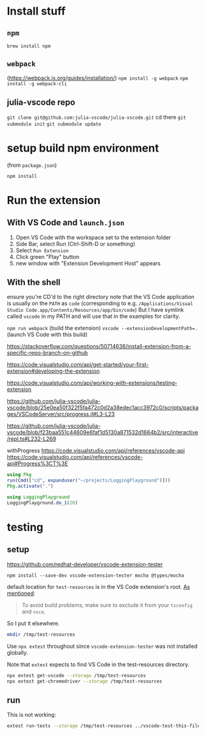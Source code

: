 
# Install stuff

## `npm`
`brew install npm`

## `webpack`
(https://webpack.js.org/guides/installation/)
`npm install -g webpack`
`npm install -g webpack-cli`
## julia-vscode repo
`git clone git@github.com:julia-vscode/julia-vscode.git`
cd there
`git submodule init`
`git submodule update`


# setup build npm environment
(from `package.json`)

`npm install`

# Run the extension
## With VS Code and `launch.json`
1. Open VS Code with the workspace set to the extension folder
2. Side Bar, select Run (Ctrl-Shift-D or something)
3. Select `Run Extension`
4. Click green "Play" button
5. new window with "Extension Development Host" appears

## With the shell
ensure you're CD'd to the right directory
note that the VS Code application is usually on the `PATH` as `code`
(corresponding to e.g. `/Applications/Visual Studio Code.app/Contents/Resources/app/bin/code`)
But I have symlink called `vscode` in my PATH and will use that in the examples for clarity.

`npm run webpack` (build the extension)
`vscode --extensionDevelopmentPath=.` (launch VS Code with this build)


https://stackoverflow.com/questions/50714638/install-extension-from-a-specific-repo-branch-on-github

https://code.visualstudio.com/api/get-started/your-first-extension#developing-the-extension

https://code.visualstudio.com/api/working-with-extensions/testing-extension

https://github.com/julia-vscode/julia-vscode/blob/25e0ea50f322f5fa472c0d2a38edec1acc3972c0/scripts/packages/VSCodeServer/src/progress.jl#L3-L23

https://github.com/julia-vscode/julia-vscode/blob/f23baa551c44609e6faf1d5130a871532d1664b2/src/interactive/repl.ts#L232-L269

withProgress
https://code.visualstudio.com/api/references/vscode-api
https://code.visualstudio.com/api/references/vscode-api#Progress%3CT%3E


```julia
using Pkg
run(Cmd(["cd", expanduser("~/projects/LoggingPlayground")]))
Pkg.activate(".")

using LoggingPlayground
LoggingPlayground.do_1(20)
```

# testing
## setup
https://github.com/redhat-developer/vscode-extension-tester

`npm install --save-dev vscode-extension-tester mocha @types/mocha`

default location for `test-resources` is in the VS Code extension's root. [As mentioned](https://github.com/redhat-developer/vscode-extension-tester/wiki/Test-Setup):

> To avoid build problems, make sure to exclude it from your `tsconfig` and `vsce`.

So I put it elsewhere.

```sh
mkdir /tmp/test-resources
```

Use `npx extest` throughout since `vscode-extension-tester` was not installed globally.

Note that `extest` expects to find VS Code in the test-resources directory.

```sh
npx extest get-vscode --storage /tmp/test-resources
npx extest get-chromedriver --storage /tmp/test-resources
```

## run
This is not working:
```sh
extest run-tests --storage /tmp/test-resources ../vscode-test-this-file-doesnt-appear-to-matter.ts
```

